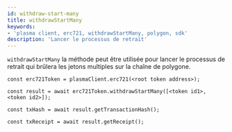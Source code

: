 ```yaml
---
id: withdraw-start-many
title: withdrawStartMany
keywords:
- 'plasma client, erc721, withdrawStartMany, polygon, sdk'
description: 'Lancer le processus de retrait'
---
```


`withdrawStartMany` la méthode peut être utilisée pour lancer le processus de retrait qui brûlera les jetons multiples sur la chaîne de polygone.

```
const erc721Token = plasmaClient.erc721(<root token address>);

const result = await erc721Token.withdrawStartMany([<token id1>, <token id2>]);

const txHash = await result.getTransactionHash();

const txReceipt = await result.getReceipt();

```

